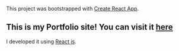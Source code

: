 This project was bootstrapped with [Create React App](https://github.com/facebook/create-react-app).

## This is my Portfolio site! You can visit it [here](https://nicomariscotti.com)

I developed it using [React js](https://reactjs.org/).